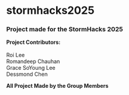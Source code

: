# stormhacks2025

### Project made for the StormHacks 2025 

**Project Contributors:** <br><br>
Roi Lee <br>
Romandeep Chauhan <br>
Grace SoYoung Lee <br>
Dessmond Chen

**All Project Made by the Group Members**